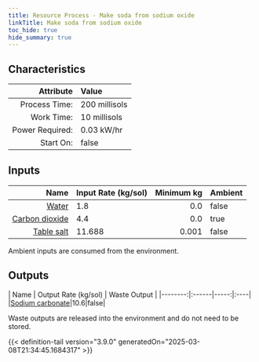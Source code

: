 ```yaml
---
title: Resource Process - Make soda from sodium oxide
linkTitle: Make soda from sodium oxide
toc_hide: true
hide_summary: true
---
```

<!-- This is generated by the MarsSim HelpGenertor, do not edit. -->

## Characteristics

| Attribute      | Value |
|--------:|:------|
|Process Time:|200 millisols|
|Work Time:|10 millisols|
|Power Required:|0.03 kW/hr|
|Start On:|false|

## Inputs
| Name      | Input Rate (kg/sol) | Minimum kg | Ambient |
|--------:|:------|-----:|:----|
|[Water](/docs/definitions/resource/water)|1.8|0.0|false|
|[Carbon dioxide](/docs/definitions/resource/carbon-dioxide)|4.4|0.0|true|
|[Table salt](/docs/definitions/resource/table-salt)|11.688|0.001|false|

Ambient inputs are consumed from the environment.

## Outputs
| Name      | Output Rate (kg/sol) | Waste Output |
|--------:|:------|-----:|:----|
|[Sodium carbonate](/docs/definitions/resource/sodium-carbonate)|10.6|false|

Waste outputs are released into the environment and do not need to be stored.


{{< definition-tail version="3.9.0" generatedOn="2025-03-08T21:34:45.1684317" >}}



